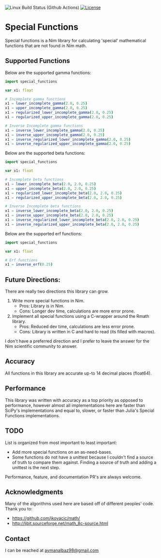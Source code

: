 ![Linux Build Status (Github Actions)](https://github.com/ayman-albaz/special-functions/actions/workflows/install_and_test.yml/badge.svg) [![License](https://img.shields.io/badge/License-Apache%202.0-blue.svg)](https://opensource.org/licenses/Apache-2.0)

# Special Functions
Special functions is a Nim library for calculating 'special' mathematical functions that are not found in Nim math.


## Supported Functions
Below are the supported gamma functions:
```Nim
import special_functions

var x1: float

# Incomplete gamma functions
x1 = lower_incomplete_gamma(2.0, 0.25)
x1 = upper_incomplete_gamma(2.0, 0.25)
x1 = regularized_lower_incomplete_gamma(2.0, 0.25)
x1 = regularized_upper_incomplete_gamma(2.0, 0.25)

# Inverse Incomplete gamma functions
x1 = inverse_lower_incomplete_gamma(2.0, 0.25)
x1 = inverse_upper_incomplete_gamma(2.0, 0.25)
x1 = inverse_regularized_lower_incomplete_gamma(2.0, 0.25)
x1 = inverse_regularized_upper_incomplete_gamma(2.0, 0.25)
```

Below are the supported beta functions:
```Nim
import special_functions

var x1: float

# Incomplete beta functions
x1 = lower_incomplete_beta(2.0, 2.0, 0.25)
x1 = upper_incomplete_beta(2.0, 2.0, 0.25)
x1 = regularized_lower_incomplete_beta(2.0, 2.0, 0.25)
x1 = regularized_upper_incomplete_beta(2.0, 2.0, 0.25)

# Inverse Incomplete beta functions
x1 = inverse_lower_incomplete_beta(2.0, 2.0, 0.25)
x1 = inverse_upper_incomplete_beta(2.0, 2.0, 0.25)
x1 = inverse_regularized_lower_incomplete_beta(2.0, 2.0, 0.25)
x1 = inverse_regularized_upper_incomplete_beta(2.0, 2.0, 0.25)
```

Below are the supported erf functions:
```Nim
import special_functions

var x1: float

# Erf functions
x1 = inverse_erf(0.25)
```


## Future Directions:
There are really two directions this library can grow.
1. Write more special functions in Nim.
	- Pros: Library is in Nim.
	- Cons: Longer dev time, calculations are more error prone.
2. Implement all special functions using a C-wrapper around the Rmath library.
	- Pros: Reduced dev time, calculations are less error prone.
	- Cons: Library is written in C and hard to read (its filled with macros).

I don't have a preferred direction and I prefer to leave the answer for the Nim scientific community to answer.


## Accuracy
All functions in this library are accurate up-to 14 decimal places (float64).


## Performance
This library was written with accuracy as a top priority as opposed to performance, however almost all implementations here are faster than SciPy's implementations and equal to, slower, or faster than Julia's Special Functions implementations. 


## TODO
List is organized from most important to least important:
- Add more special functions on an as-need-bases.
- Some functions do not have a unittest because I couldn't find a source of truth to compare them against. Finding a source of truth and adding a unittest is the next step.

Performance, feature, and documentation PR's are always welcome.


## Acknowledgments
Many of the algorithms used here are based off of different peoples' code.
Thank you to:
- https://github.com/jkovacic/math/
- http://libit.sourceforge.net/math_8c-source.html


## Contact
I can be reached at aymanalbaz98@gmail.com
